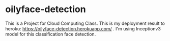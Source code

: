 # oilyface-detection
This is a Project for Cloud Computing Class. This is my deployment result to heroku: https://oilyface-detection.herokuapp.com/ . I'm using Inceptionv3 model for this classification face detection.
